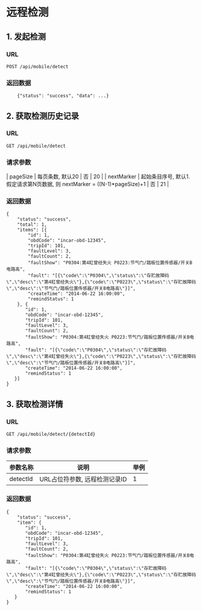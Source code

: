 # 远程检测

## 1. 发起检测
### URL
`POST /api/mobile/detect`

### 返回数据

```
    {"status": "success", "data": ...}
```

## 2. 获取检测历史记录
### URL
`GET /api/mobile/detect`

### 请求参数

| pageSize | 每页条数, 默认20 | 否 | 20 |
| nextMarker | 起始条目序号, 默认1. 假定请求第N页数据, 则 nextMarker = ((N-1)*pageSize)+1 | 否 | 21 |

### 返回数据
```
{
    "status": "success",
    "total": 1,
    "items": [{
        "id": 1,
        "obdCode": "incar-obd-12345",
        "tripId": 101,
        "faultLevel": 3,
        "faultCount": 2,
        "faultShow": "P0304:第4缸曾经失火 P0223:节气门/踏板位置传感器/开关B电路高",
        "fault": "[{\"code\":\"P0304\",\"status\":\"存贮故障码\",\"desc\":\"第4缸曾经失火\"},{\"code\":\"P0223\",\"status\":\"存贮故障码\",\"desc\":\"节气门/踏板位置传感器/开关B电路高\"}]",
        "createTime": "2014-06-22 16:00:00",
        "remindStatus": 1
    }, {
       "id": 1,
       "obdCode": "incar-obd-12345",
       "tripId": 101,
       "faultLevel": 3,
       "faultCount": 2,
       "faultShow": "P0304:第4缸曾经失火 P0223:节气门/踏板位置传感器/开关B电路高",
       "fault": "[{\"code\":\"P0304\",\"status\":\"存贮故障码\",\"desc\":\"第4缸曾经失火\"},{\"code\":\"P0223\",\"status\":\"存贮故障码\",\"desc\":\"节气门/踏板位置传感器/开关B电路高\"}]",
       "createTime": "2014-06-22 16:00:00",
       "remindStatus": 1
   }]
}
```

## 3. 获取检测详情
### URL
`GET /api/mobile/detect/{detectId}`

### 请求参数

| 参数名称 | 说明 | 举例 |
| -------- | ---- | ---- |
| detectId | URL占位符参数, 远程检测记录ID | 1 |

### 返回数据
```
{
    "status": "success",
    "item": {
       "id": 1,
       "obdCode": "incar-obd-12345",
       "tripId": 101,
       "faultLevel": 3,
       "faultCount": 2,
       "faultShow": "P0304:第4缸曾经失火 P0223:节气门/踏板位置传感器/开关B电路高",
       "fault": "[{\"code\":\"P0304\",\"status\":\"存贮故障码\",\"desc\":\"第4缸曾经失火\"},{\"code\":\"P0223\",\"status\":\"存贮故障码\",\"desc\":\"节气门/踏板位置传感器/开关B电路高\"}]",
       "createTime": "2014-06-22 16:00:00",
       "remindStatus": 1
   }
}
```